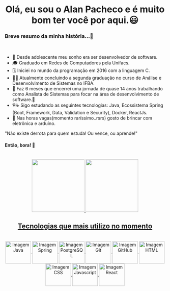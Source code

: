 <h1 align="center">Olá, eu sou o Alan Pacheco e é muito bom ter você por aqui.😃</h1>


<h3>Breve resumo da minha história...💪</h3>
<br>

- 📖 Desde adolescente meu sonho era ser desenvolvedor de software.
- 🎓 Graduado em Redes de Computadores pela Unifacs.
- 🗓 Iniciei no mundo da programação em 2016 com a linguagem C.
- 👨‍🎓 Atualmente concluindo a segunda graduação no curso de Análise e Desenvolvimento de Sistemas no IFBA.
- 💪 Faz 6 meses que encerrei uma jornada de quase 14 anos trabalhando como Analista de Sistemas para focar na área de desenvolvimento de software.💪
- 💗☕ Sigo estudando as seguintes tecnologias: Java, Ecossistema Spring (Boot, Framework, Data, Validation e Security), Docker, ReactJs.
- 🤩 Nas horas vagas(momento raríssimo..rsrs) gosto de brincar com eletrônica e arduíno.

 "Não existe derrota para quem estuda! Ou vence, ou aprende!"

 #### Então, bora! 👊 
 
 <br>

<div align="center">
  <a href="https://github.com/alanpacheco">
  <img height="165em" src="https://github-readme-stats.vercel.app/api?username=alanpacheco&show_icons=true&theme=blue-green&include_all_commits=true&count_private=true"/>
  <img height="165em" src="https://github-readme-stats.vercel.app/api/top-langs/?username=alanpacheco&layout=compact&langs_count=7&theme=blue-green"/>
</div>
  
  <h2 align="center">Tecnologias que mais utilizo no momento</h2>
  
  <div style="display: inline_block" align="center"><br>
  <img align="center" alt="Imagem Java" height="70" width="80" src="https://cdn.jsdelivr.net/gh/devicons/devicon/icons/java/java-original.svg">
  <img align="center" alt="Imagem Spring" height="70" width="80" src="https://cdn.jsdelivr.net/gh/devicons/devicon/icons/spring/spring-original.svg">
  <img align="center" alt="Imagem PostgreSQL" height="70" width="80" src="https://cdn.jsdelivr.net/gh/devicons/devicon/icons/postgresql/postgresql-plain.svg">
  <img align="center" alt="Imagem Git" height="70" width="80" src="https://cdn.jsdelivr.net/gh/devicons/devicon/icons/git/git-original.svg">
  <img align="center" alt="Imagem GitHub" height="70" width="80" src="https://cdn.jsdelivr.net/gh/devicons/devicon/icons/github/github-original.svg">
  <img align="center" alt="Imagem HTML" height="70" width="80" src="https://cdn.jsdelivr.net/gh/devicons/devicon/icons/html5/html5-original.svg">
  <img align="center" alt="Imagem CSS" height="70" width="80" src="https://cdn.jsdelivr.net/gh/devicons/devicon/icons/css3/css3-original.svg">
  <img align="center" alt="Imagem Javascript" height="70" width="80" src="https://cdn.jsdelivr.net/gh/devicons/devicon/icons/javascript/javascript-original.svg">
  <img align="center" alt="Imagem React" height="70" width="80" src="https://cdn.jsdelivr.net/gh/devicons/devicon/icons/react/react-original.svg">
</div>
<br>
  
  ##
